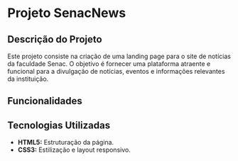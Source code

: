 # Projeto SenacNews

## Descrição do Projeto

Este projeto consiste na criação de uma landing page para o site de notícias da faculdade Senac. O objetivo é fornecer uma plataforma atraente e funcional para a divulgação de notícias, eventos e informações relevantes da instituição.

## Funcionalidades

## Tecnologias Utilizadas

- **HTML5:** Estruturação da página.
- **CSS3:** Estilização e layout responsivo.
